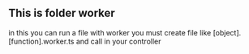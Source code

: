 ## This is folder worker
in this you can run a file with worker
you must create file like [object].[function].worker.ts
and call in your controller

